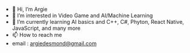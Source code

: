 - 👋 Hi, I’m Argie
- 👀 I’m interested in Video Game and AI/Machine Learning
- 🌱 I’m currently learning AI basics and C++, C#, Phyton, React Native, JavaScript, and many more
- 📫 How to reach me
- email : argiedesmond@gmail.com

<!---
Argie-Desmonda/Argie-Desmonda is a ✨ special ✨ repository because its `README.md` (this file) appears on your GitHub profile.
You can click the Preview link to take a look at your changes.
--->
